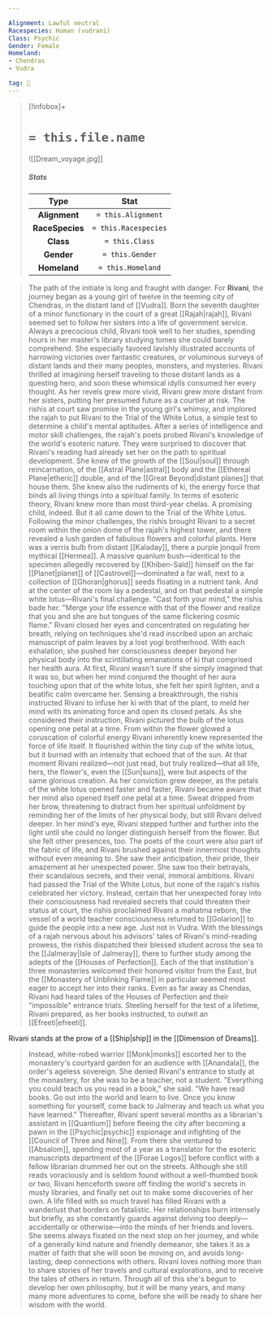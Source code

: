 ```yaml
---

Alignment: Lawful neutral
Racespecies: Human (vudrani)
Class: Psychic
Gender: Female
Homeland:
- Chendras
- Vudra

tag: 👤️
---
```


> [!infobox]+
> #  `= this.file.name`
> ![[Dream_voyage.jpg]]
> ##### Stats
> Type | Stat |
> :---: |:---:|
> **Alignment** | `= this.Alignment` |
> **RaceSpecies** | `= this.Racespecies` |
> **Class** | `= this.Class` |
> **Gender** | `= this.Gender` |
> **Homeland** | `= this.Homeland` |



> The path of the initiate is long and fraught with danger. For **Rivani**, the journey began as a young girl of twelve in the teeming city of Chendras, in the distant land of [[Vudra]]. Born the seventh daughter of a minor functionary in the court of a great [[Rajah|rajah]], Rivani seemed set to follow her sisters into a life of government service. Always a precocious child, Rivani took well to her studies, spending hours in her master's library studying tomes she could barely comprehend. She especially favored lavishly illustrated accounts of harrowing victories over fantastic creatures, or voluminous surveys of distant lands and their many peoples, monsters, and mysteries. Rivani thrilled at imagining herself traveling to those distant lands as a questing hero, and soon these whimsical idylls consumed her every thought. As her revels grew more vivid, Rivani grew more distant from her sisters, putting her presumed future as a courtier at risk.
> The rishis at court saw promise in the young girl's whimsy, and implored the rajah to put Rivani to the Trial of the White Lotus, a simple test to determine a child's mental aptitudes. After a series of intelligence and motor skill challenges, the rajah's poets probed Rivani's knowledge of the world's esoteric nature. They were surprised to discover that Rivani's reading had already set her on the path to spiritual development. She knew of the growth of the [[Soul|soul]] through reincarnation, of the [[Astral Plane|astral]] body and the [[Ethereal Plane|etheric]] double, and of the [[Great Beyond|distant planes]] that house them. She knew also the rudiments of ki, the energy force that binds all living things into a spiritual family. In terms of esoteric theory, Rivani knew more than most third-year chelas. A promising child, indeed.
> But it all came down to the Trial of the White Lotus. Following the minor challenges, the rishis brought Rivani to a secret room within the onion dome of the rajah's highest tower, and there revealed a lush garden of fabulous flowers and colorful plants. Here was a verris bulb from distant [[Kaladay]], there a purple jonquil from mythical [[Hermea]]. A massive quanlum bush—identical to the specimen allegedly recovered by [[Khiben-Sald]] himself on the far [[Planet|planet]] of [[Castrovel]]—dominated a far wall, next to a collection of [[Ghoran|ghorus]] seeds floating in a nutrient tank. And at the center of the room lay a pedestal, and on that pedestal a simple white lotus—Rivani's final challenge.
> "Cast forth your mind," the rishis bade her. "Merge your life essence with that of the flower and realize that you and she are but tongues of the same flickering cosmic flame." Rivani closed her eyes and concentrated on regulating her breath, relying on techniques she'd read inscribed upon an archaic manuscript of palm leaves by a lost yogi brotherhood. With each exhalation, she pushed her consciousness deeper beyond her physical body into the scintillating emanations of ki that comprised her health aura. At first, Rivani wasn't sure if she simply imagined that it was so, but when her mind conjured the thought of her aura touching upon that of the white lotus, she felt her spirit lighten, and a beatific calm overcame her.
> Sensing a breakthrough, the rishis instructed Rivani to infuse her ki with that of the plant, to meld her mind with its animating force and open its closed petals. As she considered their instruction, Rivani pictured the bulb of the lotus opening one petal at a time. From within the flower glowed a coruscation of colorful energy Rivani inherently knew represented the force of life itself. It flourished within the tiny cup of the white lotus, but it burned with an intensity that echoed that of the sun. At that moment Rivani realized—not just read, but truly realized—that all life, hers, the flower's, even the [[Sun|suns]], were but aspects of the same glorious creation. As her conviction grew deeper, as the petals of the white lotus opened faster and faster, Rivani became aware that her mind also opened itself one petal at a time. Sweat dripped from her brow, threatening to distract from her spiritual unfoldment by reminding her of the limits of her physical body, but still Rivani delved deeper.
> In her mind's eye, Rivani stepped further and further into the light until she could no longer distinguish herself from the flower. But she felt other presences, too. The poets of the court were also part of the fabric of life, and Rivani brushed against their innermost thoughts without even meaning to. She saw their anticipation, their pride, their amazement at her unexpected power. She saw too their betrayals, their scandalous secrets, and their venal, immoral ambitions. Rivani had passed the Trial of the White Lotus, but none of the rajah's rishis celebrated her victory.
> Instead, certain that her unexpected foray into their consciousness had revealed secrets that could threaten their status at court, the rishis proclaimed Rivani a mahatma reborn, the vessel of a world teacher consciousness returned to [[Golarion]] to guide the people into a new age. Just not in Vudra.
> With the blessings of a rajah nervous about his advisors' tales of Rivani's mind-reading prowess, the rishis dispatched their blessed student across the sea to the [[Jalmeray|Isle of Jalmeray]], there to further study among the adepts of the [[Houses of Perfection]]. Each of the that institution's three monasteries welcomed their honored visitor from the East, but the [[Monastery of Unblinking Flame]] in particular seemed most eager to accept her into their ranks. Even as far away as Chendas, Rivani had heard tales of the Houses of Perfection and their "impossible" entrance trials. Steeling herself for the test of a lifetime, Rivani prepared, as her books instructed, to outwit an [[Efreeti|efreeti]].

 
 Rivani stands at the prow of a [[Ship|ship]] in the [[Dimension of Dreams]].
> Instead, white-robed warrior [[Monk|monks]] escorted her to the monastery's courtyard garden for an audience with [[Anandala]], the order's ageless sovereign. She denied Rivani's entrance to study at the monastery, for she was to be a teacher, not a student. "Everything you could teach us you read in a book," she said. "We have read books. Go out into the world and learn to live. Once you know something for yourself, come back to Jalmeray and teach us what you have learned."
> Thereafter, Rivani spent several months as a librarian's assistant in [[Quantium]] before fleeing the city after becoming a pawn in the [[Psychic|psychic]] espionage and infighting of the [[Council of Three and Nine]]. From there she ventured to [[Absalom]], spending most of a year as a translator for the esoteric manuscripts department of the [[Forae Logos]] before conflict with a fellow librarian drummed her out on the streets. Although she still reads voraciously and is seldom found without a well-thumbed book or two, Rivani henceforth swore off finding the world's secrets in musty libraries, and finally set out to make some discoveries of her own.
> A life filled with so much travel has filled Rivani with a wanderlust that borders on fatalistic. Her relationships burn intensely but briefly, as she constantly guards against delving too deeply—accidentally or otherwise—into the minds of her friends and lovers. She seems always fixated on the next stop on her journey, and while of a generally kind nature and friendly demeanor, she takes it as a matter of faith that she will soon be moving on, and avoids long-lasting, deep connections with others. Rivani loves nothing more than to share stories of her travels and cultural explorations, and to receive the tales of others in return. Through all of this she's begun to develop her own philosophy, but it will be many years, and many many more adventures to come, before she will be ready to share her wisdom with the world.








